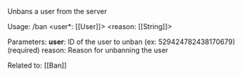 Unbans a user from the server

Usage: /ban <user*: [[User]]> <reason: [[String]]>

Parameters:
	**user**: ID of the user to unban (ex: 529424782438170679) (required)
	reason: Reason for unbanning the user

Related to: [[Ban]]